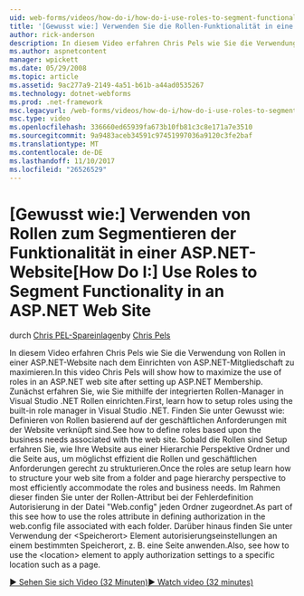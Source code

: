 ```yaml
---
uid: web-forms/videos/how-do-i/how-do-i-use-roles-to-segment-functionality-in-an-aspnet-web-site
title: '[Gewusst wie:] Verwenden Sie die Rollen-Funktionalität in eine ASP.NET-Website segmentieren | Microsoft Docs'
author: rick-anderson
description: In diesem Video erfahren Chris Pels wie Sie die Verwendung von Rollen in einer ASP.NET-Website nach dem Einrichten von ASP.NET-Mitgliedschaft zu maximieren. Erfahren Sie zunächst, wie setup Agentattribute...
ms.author: aspnetcontent
manager: wpickett
ms.date: 05/29/2008
ms.topic: article
ms.assetid: 9ac277a9-2149-4a51-b61b-a44ad0535267
ms.technology: dotnet-webforms
ms.prod: .net-framework
msc.legacyurl: /web-forms/videos/how-do-i/how-do-i-use-roles-to-segment-functionality-in-an-aspnet-web-site
msc.type: video
ms.openlocfilehash: 336660ed65939fa673b10fb81c3c8e171a7e3510
ms.sourcegitcommit: 9a9483aceb34591c97451997036a9120c3fe2baf
ms.translationtype: MT
ms.contentlocale: de-DE
ms.lasthandoff: 11/10/2017
ms.locfileid: "26526529"
---
```

<a name="how-do-i-use-roles-to-segment-functionality-in-an-aspnet-web-site"></a><span data-ttu-id="1154f-104">[Gewusst wie:] Verwenden von Rollen zum Segmentieren der Funktionalität in einer ASP.NET-Website</span><span class="sxs-lookup"><span data-stu-id="1154f-104">[How Do I:] Use Roles to Segment Functionality in an ASP.NET Web Site</span></span>
====================
<span data-ttu-id="1154f-105">durch [Chris PEL-Spareinlagen](https://twitter.com/chrispels)</span><span class="sxs-lookup"><span data-stu-id="1154f-105">by [Chris Pels](https://twitter.com/chrispels)</span></span>

<span data-ttu-id="1154f-106">In diesem Video erfahren Chris Pels wie Sie die Verwendung von Rollen in einer ASP.NET-Website nach dem Einrichten von ASP.NET-Mitgliedschaft zu maximieren.</span><span class="sxs-lookup"><span data-stu-id="1154f-106">In this video Chris Pels will show how to maximize the use of roles in an ASP.NET web site after setting up ASP.NET Membership.</span></span> <span data-ttu-id="1154f-107">Zunächst erfahren Sie, wie Sie mithilfe der integrierten Rollen-Manager in Visual Studio .NET Rollen einrichten.</span><span class="sxs-lookup"><span data-stu-id="1154f-107">First, learn how to setup roles using the built-in role manager in Visual Studio .NET.</span></span> <span data-ttu-id="1154f-108">Finden Sie unter Gewusst wie: Definieren von Rollen basierend auf der geschäftlichen Anforderungen mit der Website verknüpft sind.</span><span class="sxs-lookup"><span data-stu-id="1154f-108">See how to define roles based upon the business needs associated with the web site.</span></span> <span data-ttu-id="1154f-109">Sobald die Rollen sind Setup erfahren Sie, wie Ihre Website aus einer Hierarchie Perspektive Ordner und die Seite aus, um möglichst effizient die Rollen und geschäftlichen Anforderungen gerecht zu strukturieren.</span><span class="sxs-lookup"><span data-stu-id="1154f-109">Once the roles are setup learn how to structure your web site from a folder and page hierarchy perspective to most efficiently accommodate the roles and business needs.</span></span> <span data-ttu-id="1154f-110">Im Rahmen dieser finden Sie unter der Rollen-Attribut bei der Fehlerdefinition Autorisierung in der Datei "Web.config" jeden Ordner zugeordnet.</span><span class="sxs-lookup"><span data-stu-id="1154f-110">As part of this see how to use the roles attribute in defining authorization in the web.config file associated with each folder.</span></span> <span data-ttu-id="1154f-111">Darüber hinaus finden Sie unter Verwendung der &lt;Speicherort&gt; Element autorisierungseinstellungen an einem bestimmten Speicherort, z. B. eine Seite anwenden.</span><span class="sxs-lookup"><span data-stu-id="1154f-111">Also, see how to use the &lt;location&gt; element to apply authorization settings to a specific location such as a page.</span></span>

[<span data-ttu-id="1154f-112">&#9654; Sehen Sie sich Video (32 Minuten)</span><span class="sxs-lookup"><span data-stu-id="1154f-112">&#9654; Watch video (32 minutes)</span></span>](https://channel9.msdn.com/Blogs/ASP-NET-Site-Videos/how-do-i-use-roles-to-segment-functionality-in-an-aspnet-web-site)

